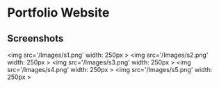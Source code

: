 # Portfolio Website

## Screenshots 

<img src='/Images/s1.png' width: 250px >
<img src='/Images/s2.png' width: 250px >
<img src='/Images/s3.png' width: 250px >
<img src='/Images/s4.png' width: 250px >
<img src='/Images/s5.png' width: 250px >
